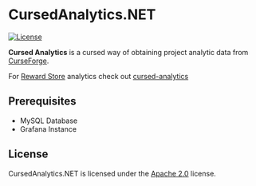 # CursedAnalytics.NET

[![License](https://lxgaming.github.io/badges/License-Apache%202.0-blue.svg)](https://www.apache.org/licenses/LICENSE-2.0)

**Cursed Analytics** is a cursed way of obtaining project analytic data from [CurseForge](https://www.curseforge.com/).

For [Reward Store](https://authors.curseforge.com/store) analytics check out [cursed-analytics](https://github.com/LXGaming/cursed-analytics)

## Prerequisites
- MySQL Database
- Grafana Instance

## License
CursedAnalytics.NET is licensed under the [Apache 2.0](https://www.apache.org/licenses/LICENSE-2.0) license.
